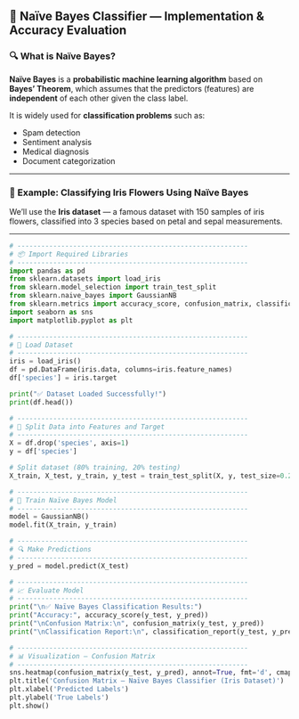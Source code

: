 ## 🤖 Naïve Bayes Classifier — Implementation & Accuracy Evaluation

### 🔍 What is Naïve Bayes?

**Naïve Bayes** is a **probabilistic machine learning algorithm** based on **Bayes’ Theorem**, which assumes that the predictors (features) are **independent** of each other given the class label.  

It is widely used for **classification problems** such as:
- Spam detection  
- Sentiment analysis  
- Medical diagnosis  
- Document categorization  

---

### 🧠 Example: Classifying Iris Flowers Using Naïve Bayes

We’ll use the **Iris dataset** — a famous dataset with 150 samples of iris flowers, classified into 3 species based on petal and sepal measurements.

---

```python
# ----------------------------------------------------------
# 📦 Import Required Libraries
# ----------------------------------------------------------
import pandas as pd
from sklearn.datasets import load_iris
from sklearn.model_selection import train_test_split
from sklearn.naive_bayes import GaussianNB
from sklearn.metrics import accuracy_score, confusion_matrix, classification_report
import seaborn as sns
import matplotlib.pyplot as plt

# ----------------------------------------------------------
# 📂 Load Dataset
# ----------------------------------------------------------
iris = load_iris()
df = pd.DataFrame(iris.data, columns=iris.feature_names)
df['species'] = iris.target

print("✅ Dataset Loaded Successfully!")
print(df.head())

# ----------------------------------------------------------
# 🔢 Split Data into Features and Target
# ----------------------------------------------------------
X = df.drop('species', axis=1)
y = df['species']

# Split dataset (80% training, 20% testing)
X_train, X_test, y_train, y_test = train_test_split(X, y, test_size=0.2, random_state=42)

# ----------------------------------------------------------
# 🧠 Train Naïve Bayes Model
# ----------------------------------------------------------
model = GaussianNB()
model.fit(X_train, y_train)

# ----------------------------------------------------------
# 🔍 Make Predictions
# ----------------------------------------------------------
y_pred = model.predict(X_test)

# ----------------------------------------------------------
# 📈 Evaluate Model
# ----------------------------------------------------------
print("\n✅ Naïve Bayes Classification Results:")
print("Accuracy:", accuracy_score(y_test, y_pred))
print("\nConfusion Matrix:\n", confusion_matrix(y_test, y_pred))
print("\nClassification Report:\n", classification_report(y_test, y_pred))

# ----------------------------------------------------------
# 📊 Visualization — Confusion Matrix
# ----------------------------------------------------------
sns.heatmap(confusion_matrix(y_test, y_pred), annot=True, fmt='d', cmap='Greens')
plt.title('Confusion Matrix — Naïve Bayes Classifier (Iris Dataset)')
plt.xlabel('Predicted Labels')
plt.ylabel('True Labels')
plt.show()
